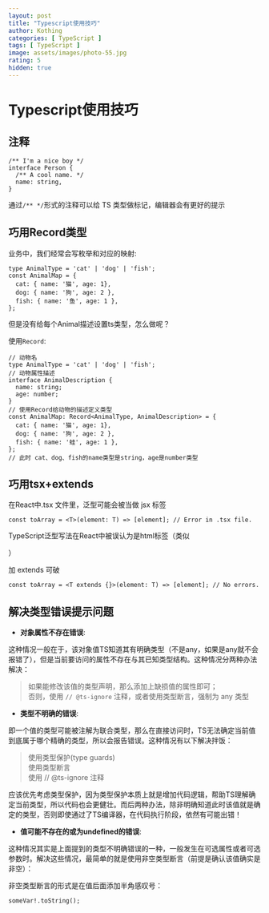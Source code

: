 ```yaml
---
layout: post
title: "Typescript使用技巧"
author: Kothing
categories: [ TypeScript ]
tags: [ TypeScript ]
image: assets/images/photo-55.jpg
rating: 5
hidden: true
---
```


# Typescript使用技巧

## 注释
```
/** I'm a nice boy */
interface Person {
  /** A cool name. */
  name: string,
}
```
通过`/** */`形式的注释可以给 TS 类型做标记，编辑器会有更好的提示

## 巧用Record类型
业务中，我们经常会写枚举和对应的映射:
```
type AnimalType = 'cat' | 'dog' | 'fish';
const AnimalMap = {
  cat: { name: '猫', age: 1},
  dog: { name: '狗', age: 2 },
  fish: { name: '鱼', age: 1 },
};
```
但是没有给每个Animal描述设置ts类型，怎么做呢？

使用`Record`:
```
// 动物名
type AnimalType = 'cat' | 'dog' | 'fish';
// 动物属性描述
interface AnimalDescription {
  name: string;
  age: number;
}
// 使用Record给动物的描述定义类型
const AnimalMap: Record<AnimalType, AnimalDescription> = {
  cat: { name: '猫', age: 1},
  dog: { name: '狗', age: 2 },
  fish: { name: '蛙', age: 1 },
};
// 此时 cat、dog、fish的name类型是string，age是number类型
```

## 巧用tsx+extends
在React中.tsx 文件里，泛型可能会被当做 jsx 标签
```
const toArray = <T>(element: T) => [element]; // Error in .tsx file.
```
TypeScript泛型写法<T>在React中被误认为是html标签（类似<div>）

加 extends 可破
```
const toArray = <T extends {}>(element: T) => [element]; // No errors.
```

## 解决类型错误提示问题

- **对象属性不存在错误**:

这种情况一般在于，该对象值TS知道其有明确类型（不是any，如果是any就不会报错了），但是当前要访问的属性不存在与其已知类型结构。这种情况分两种办法解决：

> 如果能修改该值的类型声明，那么添加上缺损值的属性即可；  
> 否则，使用 `// @ts-ignore` 注释，或者使用类型断言，强制为 any 类型   

- **类型不明确的错误**:

即一个值的类型可能被注解为联合类型，那么在直接访问时，TS无法确定当前值到底属于哪个精确的类型，所以会报告错误。这种情况有以下解决拌饭：

> 使用类型保护(type guards)  
> 使用类型断言  
> 使用 // @ts-ignore 注释  

应该优先考虑类型保护，因为类型保护本质上就是增加代码逻辑，帮助TS理解确定当前类型，所以代码也会更健壮。而后两种办法，除非明确知道此时该值就是确定的类型，否则即使通过了TS编译器，在代码执行阶段，依然有可能出错！

- **值可能不存在的或为undefined的错误**:

这种情况其实是上面提到的类型不明确错误的一种，一般发生在可选属性或者可选参数时。解决这些情况，最简单的就是使用非空类型断言（前提是确认该值确实是非空）：

非空类型断言的形式是在值后面添加半角感叹号：
```
someVar!.toString();
```

